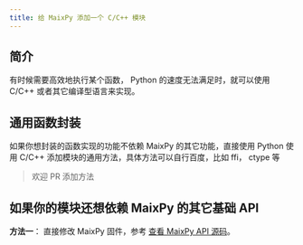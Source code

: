 ```yaml
---
title: 给 MaixPy 添加一个 C/C++ 模块
---
```


## 简介

有时候需要高效地执行某个函数， Python 的速度无法满足时，就可以使用 C/C++ 或者其它编译型语言来实现。


## 通用函数封装

如果你想封装的函数实现的功能不依赖 MaixPy 的其它功能，直接使用 Python 使用 C/C++ 添加模块的通用方法，具体方法可以自行百度，比如 ffi， ctype 等
> 欢迎 PR 添加方法

## 如果你的模块还想依赖 MaixPy 的其它基础 API

**方法一**： 直接修改 MaixPy 固件，参考 [查看 MaixPy API 源码](../basic/view_src_code.md)。

